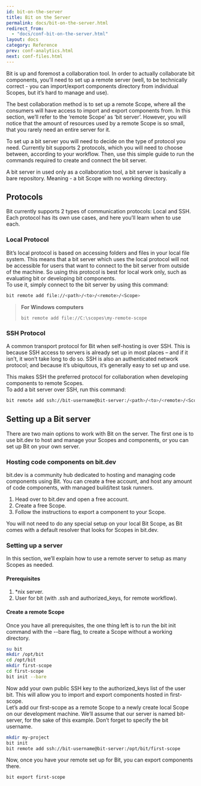 ```yaml
---
id: bit-on-the-server
title: Bit on the Server
permalink: docs/bit-on-the-server.html
redirect_from:
  - "docs/conf-bit-on-the-server.html"
layout: docs
category: Reference
prev: conf-analytics.html
next: conf-files.html
---
```


Bit is up and foremost a collaboration tool. In order to actually collaborate bit components, you’ll need to set up a remote server (well, to be technically correct - you can import/export components directory from individual Scopes, but it’s hard to manage and use).

The best collaboration method is to set up a remote Scope, where all the consumers will have access to import and export components from. In this section, we’ll refer to the ‘remote Scope’ as ‘bit server’. However, you will notice that the amount of resources used by a remote Scope is so small, that you rarely need an entire server for it.

To set up a bit server you will need to decide on the type of protocol you need. Currently bit supports 2 protocols, which you will need to choose between, according to your workflow. Then, use this simple guide to run the commands required to create and connect the bit server.

A bit server in used only as a collaboration tool, a bit server is basically a bare repository. Meaning - a bit Scope with no working directory.

## Protocols

Bit currently supports 2 types of communication protocols: Local and SSH.  
Each protocol has its own use cases, and here you’ll learn when to use each.

### Local Protocol

Bit’s local protocol is based on accessing folders and files in your local file system. This means that a bit server which uses the local protocol will not be accessible for users that want to connect to the bit server from outside of the machine. So using this protocol is best for local work only, such as evaluating bit or developing bit components.  
To use it, simply connect to the bit server by using this command:

```bash
bit remote add file://<path>/<to>/<remote>/<Scope>
```

> **For Windows computers**
>
> `bit remote add file://C:\scopes\my-remote-scope`

### SSH Protocol

A common transport protocol for Bit when self-hosting is over SSH. This is because SSH access to servers is already set up in most places – and if it isn’t, it won’t take long to do so. SSH is also an authenticated network protocol; and because it’s ubiquitous, it’s generally easy to set up and use.

This makes SSH the preferred protocol for collaboration when developing components to remote Scopes.  
To add a bit server over SSH, run this command:

```bash
bit remote add ssh://bit-username@bit-server:/<path>/<to>/<remote>/<Scope>
```

## Setting up a Bit server

There are two main options to work with Bit on the server. The first one is to use bit.dev to host and manage your Scopes and components, or you can set up Bit on your own server.

### Hosting code components on bit.dev

bit.dev is a community hub dedicated to hosting and managing code components using Bit. You can create a free account, and host any amount of code components, with managed build/test task runners.

1. Head over to bit.dev and open a free account.
2. Create a free Scope.
3. Follow the instructions to export a component to your Scope.

You will not need to do any special setup on your local Bit Scope, as Bit comes with a default resolver that looks for Scopes in bit.dev.

### Setting up a server

In this section, we’ll explain how to use a remote server to setup as many Scopes as needed.

#### Prerequisites

1. *nix server.
2. User for bit (with .ssh and authorized_keys, for remote workflow).

#### Create a remote Scope

Once you have all prerequisites, the one thing left is to run the bit init command with the --bare flag, to create a Scope without a working directory.

```bash
su bit
mkdir /opt/bit
cd /opt/bit
mkdir first-scope
cd first-scope
bit init --bare
```

Now add your own public SSH key to the authorized_keys list of the user bit. This will allow you to import and export components hosted in first-scope.  
Let’s add our first-scope as a remote Scope to a newly create local Scope on our development machine. We’ll assume that our server is named bit-server, for the sake of this example. Don’t forget to specify the bit username.

```bash
mkdir my-project
bit init
bit remote add ssh://bit-username@bit-server:/opt/bit/first-scope
```

Now, once you have your remote set up for Bit, you can export components there.

```bash
bit export first-scope
```
